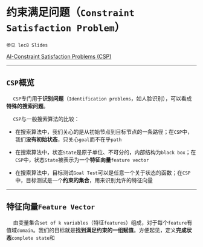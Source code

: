 # 约束满足问题（`Constraint Satisfaction Problem`）

`参见 lec8 Slides`

[AI-Constraint Satisfaction Problems (CSP)](https://www.cnblogs.com/easonshi/p/12199404.html)

---------------

## `CSP`概览

&emsp; `CSP`专门用于**识别问题**（`Identification problems`，如人脸识别），可以看成**特殊的搜索问题**。

&emsp; `CSP`与一般搜索算法的比较：

 - 在搜索算法中，我们关心的是从初始节点到目标节点的一条路径；在`CSP`中，我们**没有初始状态**，只关心`goal`而不在乎`path`
 
 - 在搜索算法中，状态`State`是原子单位、不可分的，内部结构为`black box`；在`CSP`中，状态`State`被表示为一个**特征向量**`feature vector`
 
 - 在搜索算法中，目标测试`Goal Test`可以是任意一个关于状态的函数；在`CSP`中，目标测试是一个**约束的集合**，用来识别允许的特征向量

-----------------

## 特征向量`Feature Vector`

&emsp; 由变量集合`set of k variables`（特征`features`）组成，对于每个`feature`有值域`domain`。我们的目标就是**找到满足约束的一组赋值**。方便起见，定义**完成状态**`complete state`和
